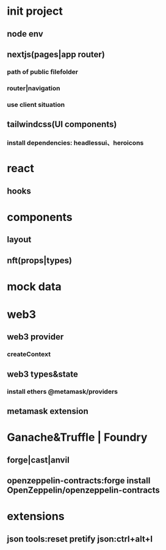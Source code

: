 # init project
## node env
## nextjs(pages|app router)
### path of public filefolder
### router|navigation
### use client situation
## tailwindcss(UI components)
### install dependencies: headlessui、heroicons

# react
## hooks

# components
## layout
## nft(props|types)

# mock data

# web3
## web3 provider
### createContext
## web3 types&state
### install ethers @metamask/providers
## metamask extension

# Ganache&Truffle | Foundry
## forge|cast|anvil
## openzeppelin-contracts:forge install OpenZeppelin/openzeppelin-contracts

# extensions
## json tools:reset pretify json:ctrl+alt+l